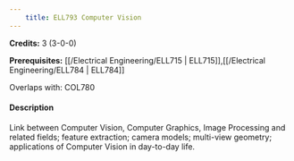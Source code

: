 ```yaml
---
    title: ELL793 Computer Vision
---
```

**Credits:** 3 (3-0-0)



**Prerequisites:** [[/Electrical Engineering/ELL715 | ELL715]],[[/Electrical Engineering/ELL784 | ELL784]]

Overlaps with: COL780

#### Description 
Link between Computer Vision, Computer Graphics, Image Processing and related fields; feature extraction; camera models; multi-view geometry; applications of Computer Vision in day-to-day life.